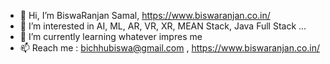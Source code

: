 - 👋 Hi, I’m BiswaRanjan Samal, https://www.biswaranjan.co.in/
- 👀 I’m interested in AI, ML, AR, VR, XR, MEAN Stack, Java Full Stack ...
- 🌱 I’m currently learning whatever impres me
- 📫 Reach me : bichhubiswa@gmail.com , https://www.biswaranjan.co.in/


